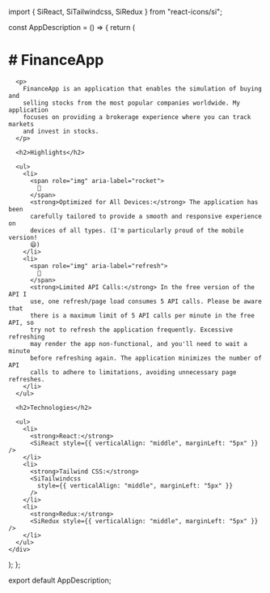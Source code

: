 import { SiReact, SiTailwindcss, SiRedux } from "react-icons/si";

const AppDescription = () => {
return (

<div>
<h1># FinanceApp</h1>

      <p>
        FinanceApp is an application that enables the simulation of buying and
        selling stocks from the most popular companies worldwide. My application
        focuses on providing a brokerage experience where you can track markets
        and invest in stocks.
      </p>

      <h2>Highlights</h2>

      <ul>
        <li>
          <span role="img" aria-label="rocket">
            🚀
          </span>
          <strong>Optimized for All Devices:</strong> The application has been
          carefully tailored to provide a smooth and responsive experience on
          devices of all types. (I'm particularly proud of the mobile version!
          😄)
        </li>
        <li>
          <span role="img" aria-label="refresh">
            🔄
          </span>
          <strong>Limited API Calls:</strong> In the free version of the API I
          use, one refresh/page load consumes 5 API calls. Please be aware that
          there is a maximum limit of 5 API calls per minute in the free API, so
          try not to refresh the application frequently. Excessive refreshing
          may render the app non-functional, and you'll need to wait a minute
          before refreshing again. The application minimizes the number of API
          calls to adhere to limitations, avoiding unnecessary page refreshes.
        </li>
      </ul>

      <h2>Technologies</h2>

      <ul>
        <li>
          <strong>React:</strong>
          <SiReact style={{ verticalAlign: "middle", marginLeft: "5px" }} />
        </li>
        <li>
          <strong>Tailwind CSS:</strong>
          <SiTailwindcss
            style={{ verticalAlign: "middle", marginLeft: "5px" }}
          />
        </li>
        <li>
          <strong>Redux:</strong>
          <SiRedux style={{ verticalAlign: "middle", marginLeft: "5px" }} />
        </li>
      </ul>
    </div>

);
};

export default AppDescription;
